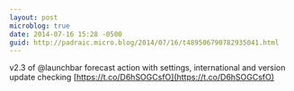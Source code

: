 ```yaml
---
layout: post
microblog: true
date: 2014-07-16 15:28 -0500
guid: http://padraic.micro.blog/2014/07/16/t489506790782935041.html
---
```

v2.3 of @launchbar forecast action with settings, international and version update checking [https://t.co/D6hSOGCsfO](https://t.co/D6hSOGCsfO)

